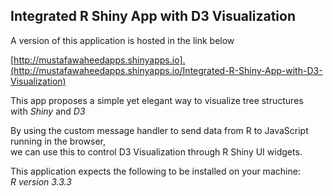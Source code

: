 ## Integrated R Shiny App with D3 Visualization

A version of this application is hosted in the link below

[http://mustafawaheedapps.shinyapps.io].(http://mustafawaheedapps.shinyapps.io/Integrated-R-Shiny-App-with-D3-Visualization)


This app proposes a simple yet elegant way to visualize tree structures  
with *Shiny* and *D3*

By using the custom message handler to send data from R to JavaScript running in the browser,  
we can use this to control D3 Visualization through R Shiny UI widgets.  


This application expects the following to be installed on your machine:  
*R version 3.3.3*
